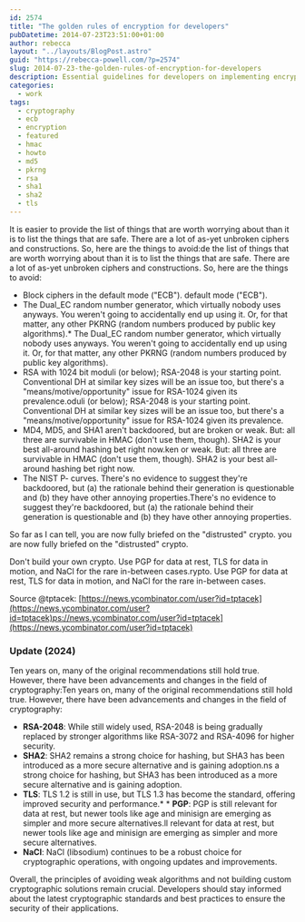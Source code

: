 ```yaml
---
id: 2574
title: "The golden rules of encryption for developers"
pubDatetime: 2014-07-23T23:51:00+01:00
author: rebecca
layout: "../layouts/BlogPost.astro"
guid: "https://rebecca-powell.com/?p=2574"
slug: 2014-07-23-the-golden-rules-of-encryption-for-developers
description: Essential guidelines for developers on implementing encryption, highlighting common pitfalls and recommending best practices for secure cryptographic methods and algorithms.s for developers on implementing encryption, highlighting common pitfalls and recommending best practices for secure cryptographic methods and algorithms.
categories:
  - work
tags:
  - cryptography
  - ecb
  - encryption
  - featured
  - hmac
  - howto
  - md5
  - pkrng
  - rsa
  - sha1
  - sha2
  - tls
---
```


It is easier to provide the list of things that are worth worrying about than it is to list the things that are safe. There are a lot of as-yet unbroken ciphers and constructions. So, here are the things to avoid:de the list of things that are worth worrying about than it is to list the things that are safe. There are a lot of as-yet unbroken ciphers and constructions. So, here are the things to avoid:

- Block ciphers in the default mode ("ECB"). default mode ("ECB").
- The Dual_EC random number generator, which virtually nobody uses anyways. You weren't going to accidentally end up using it. Or, for that matter, any other PKRNG (random numbers produced by public key algorithms).\* The Dual_EC random number generator, which virtually nobody uses anyways. You weren't going to accidentally end up using it. Or, for that matter, any other PKRNG (random numbers produced by public key algorithms).
- RSA with 1024 bit moduli (or below); RSA-2048 is your starting point. Conventional DH at similar key sizes will be an issue too, but there's a "means/motive/opportunity" issue for RSA-1024 given its prevalence.oduli (or below); RSA-2048 is your starting point. Conventional DH at similar key sizes will be an issue too, but there's a "means/motive/opportunity" issue for RSA-1024 given its prevalence.
- MD4, MD5, and SHA1 aren't backdoored, but are broken or weak. But: all three are survivable in HMAC (don't use them, though). SHA2 is your best all-around hashing bet right now.ken or weak. But: all three are survivable in HMAC (don't use them, though). SHA2 is your best all-around hashing bet right now.
- The NIST P- curves. There's no evidence to suggest they're backdoored, but (a) the rationale behind their generation is questionable and (b) they have other annoying properties.There's no evidence to suggest they're backdoored, but (a) the rationale behind their generation is questionable and (b) they have other annoying properties.

So far as I can tell, you are now fully briefed on the "distrusted" crypto. you are now fully briefed on the "distrusted" crypto.

Don't build your own crypto. Use PGP for data at rest, TLS for data in motion, and NaCl for the rare in-between cases.rypto. Use PGP for data at rest, TLS for data in motion, and NaCl for the rare in-between cases.

Source @tptacek: [https://news.ycombinator.com/user?id=tptacek](https://news.ycombinator.com/user?id=tptacek)ps://news.ycombinator.com/user?id=tptacek](https://news.ycombinator.com/user?id=tptacek)

### Update (2024)

Ten years on, many of the original recommendations still hold true. However, there have been advancements and changes in the field of cryptography:Ten years on, many of the original recommendations still hold true. However, there have been advancements and changes in the field of cryptography:

- **RSA-2048**: While still widely used, RSA-2048 is being gradually replaced by stronger algorithms like RSA-3072 and RSA-4096 for higher security.
- **SHA2**: SHA2 remains a strong choice for hashing, but SHA3 has been introduced as a more secure alternative and is gaining adoption.ns a strong choice for hashing, but SHA3 has been introduced as a more secure alternative and is gaining adoption.
- **TLS**: TLS 1.2 is still in use, but TLS 1.3 has become the standard, offering improved security and performance.\* \* **PGP**: PGP is still relevant for data at rest, but newer tools like age and minisign are emerging as simpler and more secure alternatives.ll relevant for data at rest, but newer tools like age and minisign are emerging as simpler and more secure alternatives.
- **NaCl**: NaCl (libsodium) continues to be a robust choice for cryptographic operations, with ongoing updates and improvements.

Overall, the principles of avoiding weak algorithms and not building custom cryptographic solutions remain crucial. Developers should stay informed about the latest cryptographic standards and best practices to ensure the security of their applications.
